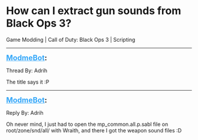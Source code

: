 # How can I extract gun sounds from Black Ops 3?
Game Modding | Call of Duty: Black Ops 3 | Scripting

---
<strong style="font-size: 1.4em;"><span style="text-decoration: underline;text-decoration-color: #34a7f9;"><span style="color:#34a7f9;">ModmeBot</span></span>:</strong>

<p>Thread By: Adrih<br /><p style="text-align:left;">The title says it :P</p></p>

---
<strong style="font-size: 1.4em;"><span style="text-decoration: underline;text-decoration-color: #34a7f9;"><span style="color:#34a7f9;">ModmeBot</span></span>:</strong>

<p>Reply By: Adrih<br /><p style="text-align:left;">Oh never mind, I just had to open the mp_common.all.p.sabl file on root/zone/snd/all/ with Wraith, and there I got the weapon sound files :D </p></p>
